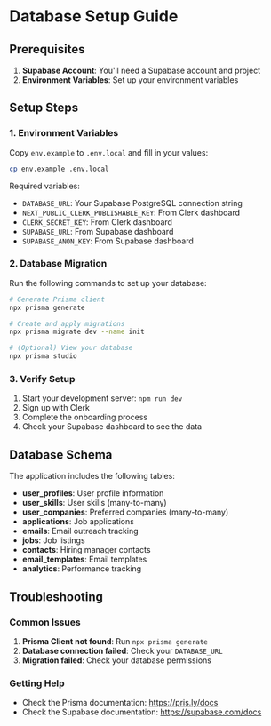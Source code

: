 # Database Setup Guide

## Prerequisites

1. **Supabase Account**: You'll need a Supabase account and project
2. **Environment Variables**: Set up your environment variables

## Setup Steps

### 1. Environment Variables

Copy `env.example` to `.env.local` and fill in your values:

```bash
cp env.example .env.local
```

Required variables:
- `DATABASE_URL`: Your Supabase PostgreSQL connection string
- `NEXT_PUBLIC_CLERK_PUBLISHABLE_KEY`: From Clerk dashboard
- `CLERK_SECRET_KEY`: From Clerk dashboard
- `SUPABASE_URL`: From Supabase dashboard
- `SUPABASE_ANON_KEY`: From Supabase dashboard

### 2. Database Migration

Run the following commands to set up your database:

```bash
# Generate Prisma client
npx prisma generate

# Create and apply migrations
npx prisma migrate dev --name init

# (Optional) View your database
npx prisma studio
```

### 3. Verify Setup

1. Start your development server: `npm run dev`
2. Sign up with Clerk
3. Complete the onboarding process
4. Check your Supabase dashboard to see the data

## Database Schema

The application includes the following tables:

- **user_profiles**: User profile information
- **user_skills**: User skills (many-to-many)
- **user_companies**: Preferred companies (many-to-many)
- **applications**: Job applications
- **emails**: Email outreach tracking
- **jobs**: Job listings
- **contacts**: Hiring manager contacts
- **email_templates**: Email templates
- **analytics**: Performance tracking

## Troubleshooting

### Common Issues

1. **Prisma Client not found**: Run `npx prisma generate`
2. **Database connection failed**: Check your `DATABASE_URL`
3. **Migration failed**: Check your database permissions

### Getting Help

- Check the Prisma documentation: https://pris.ly/docs
- Check the Supabase documentation: https://supabase.com/docs 